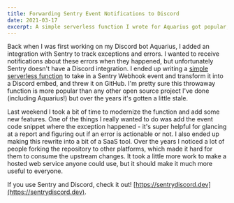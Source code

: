 ```yaml
---
title: Forwarding Sentry Event Notifications to Discord
date: 2021-03-17
excerpt: A simple serverless function I wrote for Aquarius got popular, so I made it into a service
---
```


Back when I was first working on my Discord bot Aquarius, I added an integration with Sentry to track exceptions and errors. I wanted to receive notifications about these errors when they happened, but unfortunately Sentry doesn't have a Discord integration. I ended up writing a [simple serverless function](https://github.com/ianmitchell/sentry-discord) to take in a Sentry Webhook event and transform it into a Discord embed, and threw it on GitHub. I'm pretty sure this throwaway function is more popular than any other open source project I've done (including Aquarius!) but over the years it's gotten a little stale.

Last weekend I took a bit of time to modernize the function and add some new features. One of the things I really wanted to do was add the event code snippet where the exception happened - it's super helpful for glancing at a report and figuring out if an error is actionable or not. I also ended up making this rewrite into a bit of a SaaS tool. Over the years I noticed a lot of people forking the repository to other platforms, which made it hard for them to consume the upstream changes. It took a little more work to make a hosted web service anyone could use, but it should make it much more useful to everyone.

If you use Sentry and Discord, check it out! [https://sentrydiscord.dev](https://sentrydiscord.dev).

